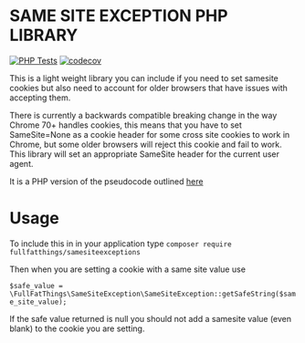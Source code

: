# SAME SITE EXCEPTION PHP LIBRARY


[![PHP Tests](https://github.com/fullfatthings/samesiteexceptions/workflows/PHP%20Tests/badge.svg)](https://github.com/fullfatthings/samesiteexceptions/actions?query=workflow%3A%22PHP+Tests%22)
[![codecov](https://codecov.io/gh/fullfatthings/samesiteexceptions/branch/master/graph/badge.svg)](https://codecov.io/gh/fullfatthings/samesiteexceptions)

This is a light weight library you can include if you need to set samesite cookies but also need to account for older browsers that have issues with accepting them.

There is currently a backwards compatible breaking change in the way Chrome 70+ handles cookies, this means that you
have to set SameSite=None as a cookie header for some cross site cookies to work in Chrome, but some older browsers will
reject this cookie and fail to work. This library will set an appropriate SameSite header for the current user agent.

It is a PHP version of the pseudocode outlined [here](https://www.chromium.org/updates/same-site/incompatible-clients)

# Usage

To include this in in your application type `composer require fullfatthings/samesiteexceptions`

Then when you are setting a cookie with a same site value use

`$safe_value = \FullFatThings\SameSiteException\SameSiteException::getSafeString($same_site_value);`

If the safe value returned is null you should not add a samesite value (even blank) to the cookie you are setting.

